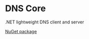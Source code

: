 # DNS Core
.NET lightweight DNS client and server

[NuGet package](https://www.nuget.org/packages/DnsCore)